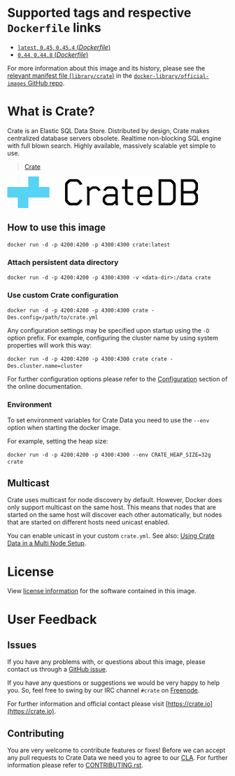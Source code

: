 # Supported tags and respective `Dockerfile` links

- [`latest`, `0.45`, `0.45.4` (*Dockerfile*)](https://github.com/crate/docker-crate/blob/0.45.4/Dockerfile)
- [`0.44`, `0.44.8` (*Dockerfile*)](https://github.com/crate/docker-crate/blob/0.44.8/Dockerfile)

For more information about this image and its history, please see the [relevant
manifest file
(`library/crate`)](https://github.com/docker-library/official-images/blob/master/library/crate)
in the [`docker-library/official-images` GitHub
repo](https://github.com/docker-library/official-images).

# What is Crate?

Crate is an Elastic SQL Data Store. Distributed by design, Crate makes
centralized database servers obsolete. Realtime non-blocking SQL engine with
full blown search. Highly available, massively scalable yet simple to use.

> [Crate](https:/crate.io/)

![logo](https://raw.githubusercontent.com/docker-library/docs/master/crate/logo.png)

## How to use this image

    docker run -d -p 4200:4200 -p 4300:4300 crate:latest

### Attach persistent data directory

    docker run -d -p 4200:4200 -p 4300:4300 -v <data-dir>:/data crate

### Use custom Crate configuration

    docker run -d -p 4200:4200 -p 4300:4300 crate -Des.config=/path/to/crate.yml

Any configuration settings may be specified upon startup using the `-D` option
prefix. For example, configuring the cluster name by using system properties
will work this way:

    docker run -d -p 4200:4200 -p 4300:4300 crate crate -Des.cluster.name=cluster

For further configuration options please refer to the
[Configuration](https://crate.io/docs/stable/configuration.html) section of the
online documentation.

### Environment

To set environment variables for Crate Data you need to use the `--env` option
when starting the docker image.

For example, setting the heap size:

    docker run -d -p 4200:4200 -p 4300:4300 --env CRATE_HEAP_SIZE=32g crate

## Multicast

Crate uses multicast for node discovery by default. However, Docker does only
support multicast on the same host. This means that nodes that are started on
the same host will discover each other automatically, but nodes that are started
on different hosts need unicast enabled.

You can enable unicast in your custom `crate.yml`. See also: [Using Crate Data
in a Multi Node Setup](https://crate.io/blog/using-crate-in-multinode-setup/).

# License

View [license
information](https://github.com/crate/crate/blob/master/LICENSE.txt) for the
software contained in this image.

# User Feedback

## Issues

If you have any problems with, or questions about this image, please contact us
through a [GitHub issue](https://github.com/crate/docker-crate/issues).

If you have any questions or suggestions we would be very happy to help you. So,
feel free to swing by our IRC channel `#crate` on
[Freenode](http://freenode.net).

For further information and official contact please visit
[https://crate.io](https://crate.io).

## Contributing

You are very welcome to contribute features or fixes! Before we can accept any
pull requests to Crate Data we need you to agree to our
[CLA](https://crate.io/community/contribute/). For further information please
refer to
[CONTRIBUTING.rst](https://github.com/crate/crate/blob/master/CONTRIBUTING.rst).
